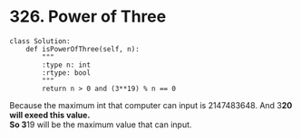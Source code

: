 # 326. Power of Three
####
```
class Solution:
    def isPowerOfThree(self, n):
        """
        :type n: int
        :rtype: bool
        """  
        return n > 0 and (3**19) % n == 0
```
Because the maximum int that computer can input is 2147483648. And 3**20 will exeed this value.  
So 3**19 will be the maximum value that can input.
